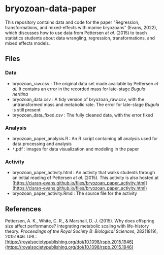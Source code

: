 # bryozoan-data-paper

This repository contains data and code for the paper "Regression, transformations, and mixed-effects with marine bryozoans" (Evans, 2022), which discusses how to use data from Pettersen *et al.* (2015) to teach statistics students about data wrangling, regression, transformations, and mixed effects models.

## Files

### Data

* bryozoan_raw.csv : The original data set made available by Pettersen *et al.* It contains an error in the recorded mass for late-stage *Bugula neritina*
* bryozoan_data.csv : A tidy version of bryozoan_raw.csv, with the untransformed mass and metabolic rate. The error for late-stage *Bugula* is still present
* bryozoan_data_fixed.csv : The fully cleaned data, with the error fixed

### Analysis

* bryozoan_paper_analysis.R : An R script containing all analysis used for data processing and analysis
* `*`.pdf : images for data visualization and modeling in the paper

### Activity

* bryozoan_paper_activity.html : An activity that walks students through an initial reading of Pettersen *et al.* (2015). This activity is also hosted at [https://ciaran-evans.github.io/files/bryozoan_paper_activity.html](https://ciaran-evans.github.io/files/bryozoan_paper_activity.html)
* bryozoan_paper_activity.Rmd : The source file for the activity


## References

Pettersen, A. K., White, C. R., & Marshall, D. J. (2015). Why does offspring size affect performance? Integrating metabolic scaling with life-history theory. *Proceedings of the Royal Society B: Biological Sciences*, 282(1819), 20151946. URL: [https://royalsocietypublishing.org/doi/10.1098/rspb.2015.1946](https://royalsocietypublishing.org/doi/10.1098/rspb.2015.1946)